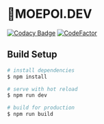 # 💩**MOEPOI.DEV**

[![Codacy Badge](https://app.codacy.com/project/badge/Grade/25db2e9192d54ce99f7a151230e6f0a8)](https://www.codacy.com/gh/moepoi/moepoi.dev/dashboard?utm_source=github.com&amp;utm_medium=referral&amp;utm_content=moepoi/moepoi.dev&amp;utm_campaign=Badge_Grade)
[![CodeFactor](https://www.codefactor.io/repository/github/moepoi/moepoi.dev/badge)](https://www.codefactor.io/repository/github/moepoi/moepoi.dev)

## Build Setup

```bash
# install dependencies
$ npm install

# serve with hot reload
$ npm run dev

# build for production
$ npm run build
```